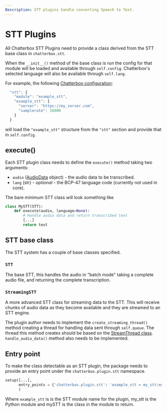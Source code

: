 ```yaml
---
Description: STT plugins handle converting Speech to Text.
---
```


# STT Plugins

All Chatterbox STT Plugins need to provide a class derived from the STT base class in `chatterbox.stt`.

When the `__init__()` method of the base class is run the config for that module will be loaded and available through `self.config`. Chatterbox's selected language will also be available through `self.lang`.

For example, the following [Chatterbox configuration](../../../using-chatterbox-ai/customizations/config-manager.md):

```javascript
  "stt": {
    "module": "example_stt",
    "example_stt": {
      "server": "https://my_server.com",
      "samplerate": 16000
    }
  }
```

will load the `"example_stt"` structure from the `"stt"` section and provide that in `self.config`.

## execute\(\)

Each STT plugin class needs to define the `execute()` method taking two arguments:

* `audio` \([AudioData](https://github.com/Uberi/speech_recognition/blob/master/reference/library-reference.rst#audiodataframe_data-bytes-sample_rate-int-sample_width-int---audiodata) object\) - the audio data to be transcribed.  
* `lang` \(str\) - _optional_ - the BCP-47 language code \(currently not used in core\).

The bare minimum STT class will look something like

```python
class MySTT(STT):
    def execute(audio, language=None):
        # Handle audio data and return transcribed text
        [...]
        return text
```

## STT base class

The STT system has a couple of base classes specified.

### `STT`

The base STT, this handles the audio in "batch mode" taking a complete audio file, and returning the complete transcription.

### `StreamingSTT`

A more advanced STT class for streaming data to the STT. This will receive chunks of audio data as they become available and they are streamed to an STT engine.

The plugin author needs to implement the `create_streaming_thread()` method creating a thread for handling data sent through `self.queue`. The thread this method creates should be based on the [StreamThread class](https://github.com/ChatterboxAI/chatterbox-core/blob/dev/chatterbox/stt/__init__.py#L325). `handle_audio_data()` method also needs to be implemented.

## Entry point

To make the class detectable as an STT plugin, the package needs to provide an entry point under the `chatterbox.plugin.stt` namespace.

```python
setup([...],
      entry_points = {'chatterbox.plugin.stt': 'example_stt = my_stt:mySTT'}
      )
```

Where `example_stt` is is the STT module name for the plugin, my\_stt is the Python module and mySTT is the class in the module to return.

